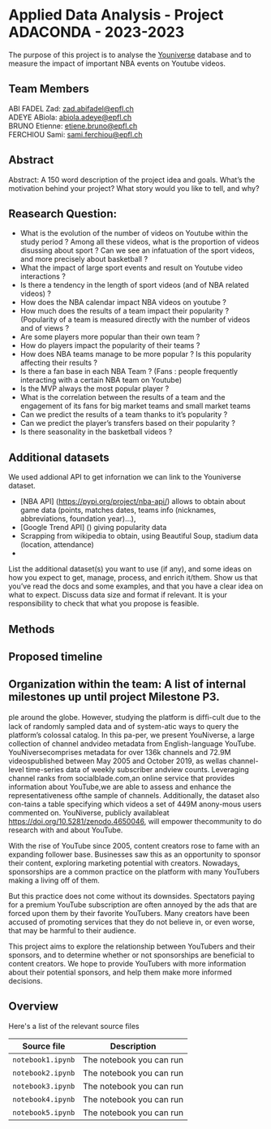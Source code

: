 # Applied Data Analysis - Project ADACONDA - 2023-2023

The purpose of this project is to analyse the [Youniverse](https://zenodo.org/record/4650046) database and to measure the impact of important NBA events on Youtube videos.

## Team Members
ABI FADEL Zad: zad.abifadel@epfl.ch <br/>
ADEYE ABiola: abiola.adeye@epfl.ch <br/>
BRUNO Etienne: etiene.bruno@epfl.ch <br/>
FERCHIOU Sami: sami.ferchiou@epfl.ch <br/>

## Abstract
Abstract: A 150 word description of the project idea and goals. What’s the motivation behind your project? What story would you like to tell, and why?

## Reasearch Question:
- What is the evolution of the number of videos on Youtube within the study period ? Among all these videos, what is the proportion of videos disussing about sport ? Can we see an infatuation of the sport videos, and more precisely about basketball ?
- What the impact of large sport events and result on Youtube video interactions ?
- Is there a tendency in the length of sport videos (and of NBA related videos) ?
- How does the NBA calendar impact NBA videos on youtube ?
- How much does the results of a team impact their popularity ? (Popularity of a team is measured directly with the number of videos and of views ?
- Are some players more popular than their own team ? 
- How do players impact the popularity of their teams ?
- How does NBA teams manage to be more popular ? Is this popularity affecting their results ? 
- Is there a fan base in each NBA Team ? (Fans : people frequently interacting with a certain NBA team on Youtube) 
- Is the MVP always the most popular player ? 
- What is the correlation between the results of a team and the engagement of its fans for big market teams and small market teams 
- Can we predict the results of a team thanks to it’s popularity ?
- Can we predict the player’s transfers based on their popularity ?
- Is there seasonality in the basketball videos ?


## Additional datasets
We used addional API to get infornation we can link to the Youniverse dataset.
  - [NBA API] (https://pypi.org/project/nba-api/) allows to obtain about game data (points, matches dates, teams info (nicknames, abbreviations, foundation year)...),
  - [Google Trend API] () giving popularity data
  - Scrapping from wikipedia to obtain, using Beautiful Soup, stadium data (location, attendance)
  - 



List the additional dataset(s) you want to use (if any), and some ideas on how you expect to get, manage, process, and enrich it/them. Show us that you’ve read the docs and some examples, and that you have a clear idea on what to expect. Discuss data size and format if relevant. It is your responsibility to check that what you propose is feasible.

## Methods


## Proposed timeline


## Organization within the team: A list of internal milestones up until project Milestone P3.


ple around the globe. However, studying the platform is difﬁ-cult due to the lack of randomly sampled data and of system-atic ways to query the platform’s colossal catalog. In this pa-per, we present YouNiverse, a large collection of channel andvideo metadata from English-language YouTube. YouNiversecomprises metadata for over 136k channels and 72.9M videospublished between May 2005 and October 2019, as wellas channel-level time-series data of weekly subscriber andview counts. Leveraging channel ranks from socialblade.com,an online service that provides information about YouTube,we are able to assess and enhance the representativeness ofthe sample of channels. Additionally, the dataset also con-tains a table specifying which videos a set of 449M anony-mous users commented on. YouNiverse, publicly availableat https://doi.org/10.5281/zenodo.4650046, will empower thecommunity to do research with and about YouTube.

With the rise of YouTube since 2005, content creators rose to fame with an expanding follower base. Businesses saw this as an opportunity to sponsor their content, exploring marketing potential with creators. Nowadays, sponsorships are a common practice on the platform with many YouTubers making a living off of them.

But this practice does not come without its downsides. Spectators paying for a premium YouTube subscription are often annoyed by the ads that are forced upon them by their favorite YouTubers. Many creators have been accused of promoting services that they do not believe in, or even worse, that may be harmful to their audience.

This project aims to explore the relationship between YouTubers and their sponsors, and to determine whether or not sponsorships are beneficial to content creators. We hope to provide YouTubers with more information about their potential sponsors, and help them make more informed decisions.


## Overview
Here's a list of the relevant source files 

|Source file | Description|
|---|---|
|`notebook1.ipynb`           | The notebook you can run |
|`notebook2.ipynb`           | The notebook you can run |
|`notebook3.ipynb`           | The notebook you can run |
|`notebook4.ipynb`           | The notebook you can run |
|`notebook5.ipynb`           | The notebook you can run |

